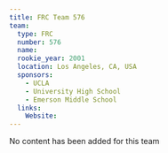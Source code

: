 ```yaml
---
title: FRC Team 576
team:
  type: FRC
  number: 576
  name: 
  rookie_year: 2001
  location: Los Angeles, CA, USA
  sponsors:
    - UCLA
    - University High School
    - Emerson Middle School
  links:
    Website: 
---
```

No content has been added for this team